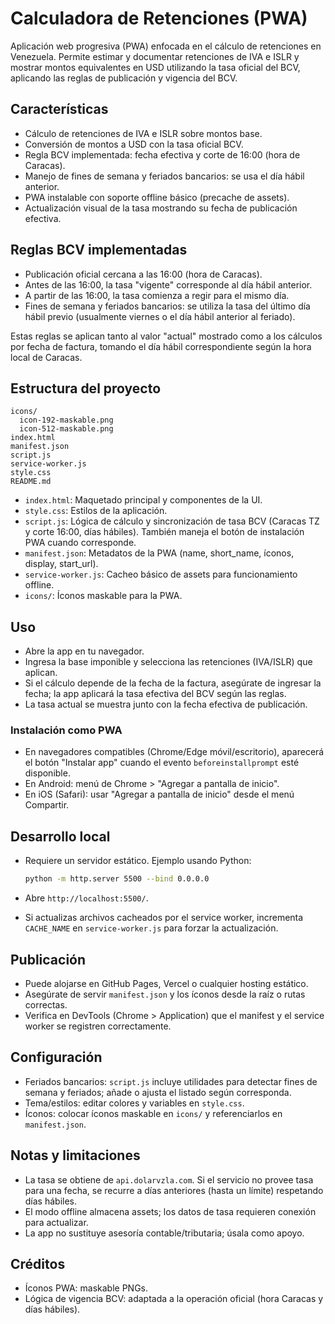# Calculadora de Retenciones (PWA)

Aplicación web progresiva (PWA) enfocada en el cálculo de retenciones en Venezuela. Permite estimar y documentar retenciones de IVA e ISLR y mostrar montos equivalentes en USD utilizando la tasa oficial del BCV, aplicando las reglas de publicación y vigencia del BCV.

## Características
- Cálculo de retenciones de IVA e ISLR sobre montos base.
- Conversión de montos a USD con la tasa oficial BCV.
- Regla BCV implementada: fecha efectiva y corte de 16:00 (hora de Caracas).
- Manejo de fines de semana y feriados bancarios: se usa el día hábil anterior.
- PWA instalable con soporte offline básico (precache de assets).
- Actualización visual de la tasa mostrando su fecha de publicación efectiva.

## Reglas BCV implementadas
- Publicación oficial cercana a las 16:00 (hora de Caracas).
- Antes de las 16:00, la tasa "vigente" corresponde al día hábil anterior.
- A partir de las 16:00, la tasa comienza a regir para el mismo día.
- Fines de semana y feriados bancarios: se utiliza la tasa del último día hábil previo (usualmente viernes o el día hábil anterior al feriado).

Estas reglas se aplican tanto al valor "actual" mostrado como a los cálculos por fecha de factura, tomando el día hábil correspondiente según la hora local de Caracas.

## Estructura del proyecto
```
icons/
  icon-192-maskable.png
  icon-512-maskable.png
index.html
manifest.json
script.js
service-worker.js
style.css
README.md
```

- `index.html`: Maquetado principal y componentes de la UI.
- `style.css`: Estilos de la aplicación.
- `script.js`: Lógica de cálculo y sincronización de tasa BCV (Caracas TZ y corte 16:00, días hábiles). También maneja el botón de instalación PWA cuando corresponde.
- `manifest.json`: Metadatos de la PWA (name, short_name, íconos, display, start_url).
- `service-worker.js`: Cacheo básico de assets para funcionamiento offline.
- `icons/`: Íconos maskable para la PWA.

## Uso
- Abre la app en tu navegador.
- Ingresa la base imponible y selecciona las retenciones (IVA/ISLR) que aplican.
- Si el cálculo depende de la fecha de la factura, asegúrate de ingresar la fecha; la app aplicará la tasa efectiva del BCV según las reglas.
- La tasa actual se muestra junto con la fecha efectiva de publicación.

### Instalación como PWA
- En navegadores compatibles (Chrome/Edge móvil/escritorio), aparecerá el botón "Instalar app" cuando el evento `beforeinstallprompt` esté disponible.
- En Android: menú de Chrome > "Agregar a pantalla de inicio".
- En iOS (Safari): usar "Agregar a pantalla de inicio" desde el menú Compartir.

## Desarrollo local
- Requiere un servidor estático. Ejemplo usando Python:
  
  ```bash
  python -m http.server 5500 --bind 0.0.0.0
  ```
  
- Abre `http://localhost:5500/`.
- Si actualizas archivos cacheados por el service worker, incrementa `CACHE_NAME` en `service-worker.js` para forzar la actualización.

## Publicación
- Puede alojarse en GitHub Pages, Vercel o cualquier hosting estático.
- Asegúrate de servir `manifest.json` y los íconos desde la raíz o rutas correctas.
- Verifica en DevTools (Chrome > Application) que el manifest y el service worker se registren correctamente.

## Configuración
- Feriados bancarios: `script.js` incluye utilidades para detectar fines de semana y feriados; añade o ajusta el listado según corresponda.
- Tema/estilos: editar colores y variables en `style.css`.
- Íconos: colocar íconos maskable en `icons/` y referenciarlos en `manifest.json`.

## Notas y limitaciones
- La tasa se obtiene de `api.dolarvzla.com`. Si el servicio no provee tasa para una fecha, se recurre a días anteriores (hasta un límite) respetando días hábiles.
- El modo offline almacena assets; los datos de tasa requieren conexión para actualizar.
- La app no sustituye asesoría contable/tributaria; úsala como apoyo.

## Créditos
- Íconos PWA: maskable PNGs.
- Lógica de vigencia BCV: adaptada a la operación oficial (hora Caracas y días hábiles).